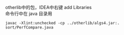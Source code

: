 otherlib中的包，IDEA中右键 add Libraries   
命令行中在 java 目录用
```
javac -Xlint:unchecked -cp ../otherlib/algs4.jar:. sort/PerfCompare.java
```
